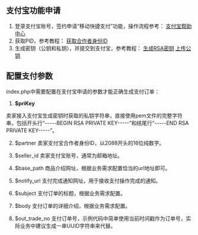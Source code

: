 ﻿## 支付宝功能申请
1. 登录支付宝账号，签约申请“移动快捷支付”功能，操作流程参考：
[支付宝帮助中心](http://help.alipay.com/support/index_sh.htm)
2. 获取PID，参考教程：
[获取合作者身份ID](http://help.alipay.com/support/help_detail.htm?help_id=396880&keyword=%B2%E9%D1%AF)
3. 生成密钥（公钥和私钥），并提交到支付宝，参考教程：
[生成RSA密钥](http://help.alipay.com/support/help_detail.htm?help_id=397433&keyword=%C3%DC%D4%BF)
[上传公钥](http://help.alipay.com/support/help_detail.htm?help_id=477353&keyword=%C9%CC%BB%A7%B9%AB%D4%BF)


## 配置支付参数
index.php中需要配置在支付宝申请的参数才能正确生成支付订单：

1. **$priKey**

卖家接入支付宝生成密钥时获取的私钥字符串，直接使用pem文件的完整字符串，包括开头行“-----BEGIN RSA PRIVATE KEY-----”和结尾行“-----END RSA PRIVATE KEY-----”。

2. $partner
卖家支付宝合作者身份ID，以2088开头的16位纯数字。

3. $seller_id
卖家支付宝账号，通常为邮箱地址。

4. $base_path
商品介绍网址，根据业务需求配置恰当的url地址即可。

5. $notify_url
支付完成通知网址，用于接收支付操作完成的通知。

6. $subject
支付订单的标题，根据业务需求配置。

7. $body
支付订单的详细介绍，根据业务需求配置。

8. $out_trade_no
支付订单号，示例代码中简单使用当前时间戳作为订单号，实际业务中建议生成一串UUID字符串来代替。
